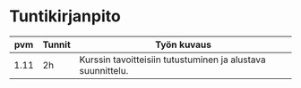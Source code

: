 # Tuntikirjanpito

| pvm | Tunnit | Työn kuvaus |
|-----|--------|-------------|
| 1.11| 2h     | Kurssin tavoitteisiin tutustuminen ja alustava suunnittelu. |
